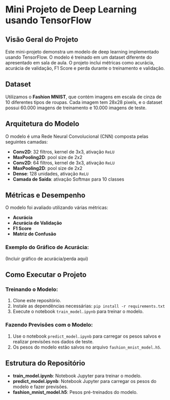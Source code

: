 # Mini Projeto de Deep Learning usando TensorFlow

## Visão Geral do Projeto
Este mini-projeto demonstra um modelo de deep learning implementado usando TensorFlow. O modelo é treinado em um dataset diferente do apresentado em sala de aula. O projeto inclui métricas como acurácia, acurácia de validação, F1 Score e perda durante o treinamento e validação.

## Dataset
Utilizamos o **Fashion MNIST**, que contém imagens em escala de cinza de 10 diferentes tipos de roupas. Cada imagem tem 28x28 pixels, e o dataset possui 60.000 imagens de treinamento e 10.000 imagens de teste.

## Arquitetura do Modelo
O modelo é uma Rede Neural Convolucional (CNN) composta pelas seguintes camadas:
- **Conv2D**: 32 filtros, kernel de 3x3, ativação `ReLU`
- **MaxPooling2D**: pool size de 2x2
- **Conv2D**: 64 filtros, kernel de 3x3, ativação `ReLU`
- **MaxPooling2D**: pool size de 2x2
- **Dense**: 128 unidades, ativação `ReLU`
- **Camada de Saída**: ativação Softmax para 10 classes

## Métricas e Desempenho
O modelo foi avaliado utilizando várias métricas:
- **Acurácia**
- **Acurácia de Validação**
- **F1 Score**
- **Matriz de Confusão**

### Exemplo do Gráfico de Acurácia:
(Incluir gráfico de acurácia/perda aqui)

## Como Executar o Projeto
### Treinando o Modelo:
1. Clone este repositório.
2. Instale as dependências necessárias: `pip install -r requirements.txt`
3. Execute o notebook `train_model.ipynb` para treinar o modelo.

### Fazendo Previsões com o Modelo:
1. Use o notebook `predict_model.ipynb` para carregar os pesos salvos e realizar previsões nos dados de teste.
2. Os pesos do modelo estão salvos no arquivo `fashion_mnist_model.h5`.

## Estrutura do Repositório
- **train_model.ipynb**: Notebook Jupyter para treinar o modelo.
- **predict_model.ipynb**: Notebook Jupyter para carregar os pesos do modelo e fazer previsões.
- **fashion_mnist_model.h5**: Pesos pré-treinados do modelo.
